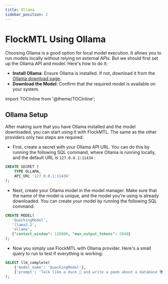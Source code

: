 ```yaml
---
title: Ollama
sidebar_position: 2
---
```


# FlockMTL Using Ollama

Choosing Ollama is a good option for local model execution. It allows you to run models locally without relying on external APIs. But we should first set up the Ollama API and model. Here's how to do it:

- **Install Ollama**: Ensure Ollama is installed. If not, download it from the [Ollama download page](https://ollama.com/download).
- **Download the Model**: Confirm that the required model is available on your system.

import TOCInline from '@theme/TOCInline';

<TOCInline toc={toc} />

## Ollama Setup

After making sure that you have Ollama installed and the model downloaded, you can start using it with FlockMTL. The same as the other providers only two steps are required:

- First, create a secret with your Ollama API URL. You can do this by running the following SQL command, where Ollama is running locally, and the default URL is `127.0.0.1:11434` :
```sql
CREATE SECRET (
    TYPE OLLAMA,
    API_URL '127.0.0.1:11434'
);
```

- Next, create your Ollama model in the model manager. Make sure that the name of the model is unique, and the model you're using is already downloaded. You can create your model by running the following SQL command:
```sql
CREATE MODEL(
   'QuackingModel',
   'llama3.2',
   'ollama',
   {"context_window": 128000, "max_output_tokens": 2048}
);
```

- Now you simply use FlockMTL with Ollama provider. Here's a small query to run to test if everything is working:
```sql
SELECT llm_complete(
    {'model_name': 'QuackingModel'},
    {'prompt': 'Talk like a duck 🦆 and write a poem about a database 📚'}
);
```
